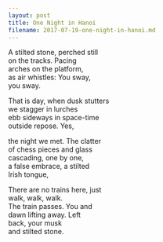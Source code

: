 ```yaml
---
layout: post
title: One Night in Hanoi
filename: 2017-07-19-one-night-in-hanoi.md
---
```


A stilted stone, perched still  
on the tracks. Pacing  
arches on the platform,  
as air whistles: You sway,  
you sway.

That is day, when dusk stutters  
we stagger in lurches  
ebb sideways in space-time    
outside repose. Yes,  

the night we met. The clatter  
of chess pieces and glass  
cascading, one by one,  
a false embrace, a stilted  
Irish tongue,  

There are no trains here, just  
walk, walk, walk.  
The train passes. You and  
dawn lifting away. Left  
back, your musk  
and stilted stone.  
